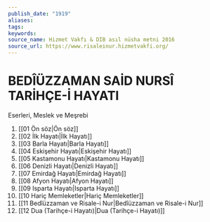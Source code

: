 ```yaml
---
publish_date: "1919"
aliases: 
tags: 
keywords:
source_name: Hizmet Vakfı & DİB asıl nüsha metni 2016
source_url: https://www.risaleinur.hizmetvakfi.org/
---
```


# BEDÎÜZZAMAN SAİD NURSÎ TARİHÇE-İ HAYATI

Eserleri, Meslek ve Meşrebi

1. [[01 Ön söz|Ön söz]]
2. [[02 İlk Hayatı|İlk Hayatı]]
3. [[03 Barla Hayatı|Barla Hayatı]]
4. [[04 Eskişehir Hayatı|Eskişehir Hayatı]]
5. [[05 Kastamonu Hayatı|Kastamonu Hayatı]]
6. [[06 Denizli Hayatı|Denizli Hayatı]]
7. [[07 Emirdağ Hayatı|Emirdağ Hayatı]]
8. [[08 Afyon Hayatı|Afyon Hayatı]]
9. [[09 Isparta Hayatı|Isparta Hayatı]]
10. [[10 Hariç Memleketler|Hariç Memleketler]]
11. [[11 Bedîüzzaman ve Risale-i Nur|Bedîüzzaman ve Risale-i Nur]]
12. [[12 Dua (Tarihçe-i Hayatı)|Dua (Tarihçe-i Hayatı)]]
